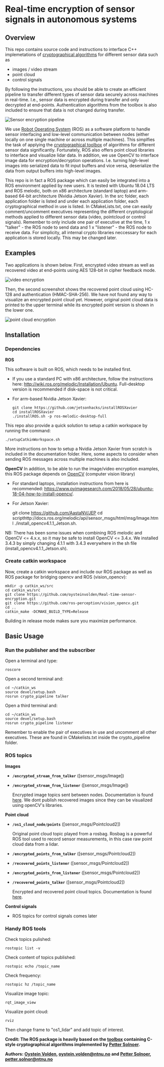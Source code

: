 # Real-time encryption of sensor signals in autonomous systems

## Overview
This repo contains source code and instructions to interface C++ implemetations of [cryptographical algorithms](https://github.com/pettsol/CryptoToolbox) for different sensor data such as

* images / video stream
* point cloud
* control signals

By following the instructions, you should be able to create an efficient pipeline to transfer different types of sensor data securely across machines in real-time. I.e., sensor data is encrypted during transfer and only decrypted at end-points. Authentication algorithms from the toolbox is also included to ensure that data is not changed during transfer.

![Sensor encryption pipeline](doc/figures/sensor_encryption_pipeline.png)

We use [Robot Operating System](https://www.ros.org/) (ROS) as a software platform to handle sensor interfacing and low-level communication between nodes (either locally on one single machine or across multiple machines). This simplfies the task of applying the [cryptographical toolbox](https://github.com/pettsol/CryptoToolbox) of algorithms for different sensor data significantly. Fortunately, ROS also offers point cloud libraries to interface and visualize lidar data. In addition, we use OpenCV to interface image data for encryption/decryption operations. I.e. turning high-level images into serialized data to fit input buffers and vice versa, deserialize the data from output buffers into high-level images. 
 
This repo is in fact a ROS package which can easily be integrated into a ROS environment applied by new users. It is tested with Ubuntu 18.04 LTS and ROS melodic, both on x86 architecture (standard laptop) and arm-based 64-bit architecture (Nvidia Jetson Xavier). In the src folder, each application folder is listed and under each application folder, each cryptographical method in use is listed. In CMakeLists.txt, one can easily comment/uncomment executives representing the different cryptological methods applied to different sensor data (video, pointcloud or control signals). Remember to only include one pair of executive at the time, 1 x "talker" - the ROS node to send data and 1 x "listener" - the ROS node to receive data. For simplicity, all internal crypto libraries neccessary for each application is stored locally. This may be changed later. 

## Examples

Two applications is shown below. First, encrypted video stream as well as recovered video at end-points using AES 128-bit in cipher feedback mode.

![video encryption](doc/figures/encrypted_video.png)

 Then, the second screenshot shows the recovered point cloud using HC-128 and authentication (HMAC-SHA-256). We have not found any way to visualize an encrypted point cloud yet. However, original point cloud data is printed to the upper terminal while its encrypted point version is shown in the lower one.  

![point cloud encryption](doc/figures/encrypted_point_cloud_copy.png)

## Installation

### Dependencies

**ROS**

This software is built on ROS, which needs to be installed first.

- If you use a standard PC with x86 architecture, follow the instructions here: http://wiki.ros.org/melodic/Installation/Ubuntu. Full-desktop version is recommended if disk-space is not critical.

- For arm-based Nvidia Jetson Xavier:

      git clone https://github.com/jetsonhacks/installROSXavier
      cd installROSXavier
      ./installROS.sh -p ros-melodic-desktop-full
      
This repo also provide a quick solution to setup a catkin workspace by running the command:

	./setupCatkinWorkspace.sh
	
More instructions on how to setup a Nvidia Jetson Xavier from scratch is included in the documentation folder. Here, some aspects to consider when sending ROS messages across multiple machines is also included. 

**OpenCV**
In addition, to be able to run the image/video encryption examples, this ROS package depends on [OpenCV](http://opencv.org/) (computer vision library)

- For standard laptops, installation instructions from here is recommended: https://www.pyimagesearch.com/2018/05/28/ubuntu-18-04-how-to-install-opencv/.

- For Jetson Xavier:

    git clone https://github.com/AastaNV/JEP
    cd scripthttp://docs.ros.org/melodic/api/sensor_msgs/html/msg/Image.html
    ./install_opencv4.1.1_Jetson.sh.

NB: There has been some issues when combining ROS melodic and OpenCV <= 4.x.x, so it may be safe to install OpenCV <= 3.4.x. We installed 3.4.3 by simply changing 4.1.1 with 3.4.3 everywhere in the sh file (install_opencv4.1.1_Jetson.sh).

### Create catkin workspace

Now, create a catkin workspace and include our ROS package as well as ROS package for bridging opencv and ROS (vision_opencv):

    mkdir -p catkin_ws/src
    cd catkin_ws/src
    git clone https://github.com/oysteinvolden/Real-time-sensor-encryption.git
    git clone https://github.com/ros-perception/vision_opencv.git 
    cd ..
    catkin_make -DCMAKE_BUILD_TYPE=Release

Building in release mode makes sure you maximize performance. 

## Basic Usage

### Run the publisher and the subscriber

Open a terminal and type:

    roscore
Open a second terminal and:
	
    cd ~/catkin_ws
    source devel/setup.bash
    rosrun crypto_pipeline talker
Open a third terminal and:

    cd ~/catkin_ws
    source devel/setup.bash
    rosrun crypto_pipeline listener

Remember to enable the pair of executives in use and uncomment all other executives. These are found in CMakelists.txt inside the crypto_pipeline folder. 


### ROS topics

**Images**

* **`/encrypted_stream_from_talker`** ([sensor_msgs/Image])

* **`/encrypted_stream_from_listener`** ([sensor_msgs/Image])

    Encrypted image topics sent between nodes. Documentation is found [here](http://docs.ros.org/melodic/api/sensor_msgs/html/msg/Image.html). 
    We dont publish recovered images since they can be visualized using openCV's libraries. 

**Point cloud**


* **`/os1_cloud_node/points`** ([sensor_msgs/Pointcloud2])

    Original point cloud topic played from a rosbag. Rosbag is a powerful ROS tool used to record sensor measurements, in this case raw point cloud data from a lidar. 

* **`/encrypted_points_from_talker`** ([sensor_msgs/Pointcloud2])

* **`/recovered_points_listener`** ([sensor_msgs/Pointcloud2])

* **`/encrypted_points_from_listener`** ([sensor_msgs/Pointcloud2])

* **`/recovered_points_talker`** ([sensor_msgs/Pointcloud2])

    Encrypted and recovered point cloud topics. Documentation is found [here](http://docs.ros.org/melodic/api/sensor_msgs/html/msg/PointCloud2.html).

**Control signals**

- ROS topics for control signals comes later


### Handy ROS tools
	
Check topics pulished:

    rostopic list -v
Check content of topics published:

    rostopic echo /topic_name
Check frequency:

    rostopic hz /topic_name
Visualize image topic:

    rqt_image_view
Visualize point cloud:

    rviz

Then change frame to "os1_lidar" and add topic of interest. 


**Credit: The ROS package is heavily based on the [toolbox](https://github.com/pettsol/CryptoToolbox) containing C-style cryptographical algorithms implemented by [Petter Solnoer](https://www.ntnu.no/ansatte/petter.solnor).**


**Authors: [Oystein Volden](https://www.ntnu.no/ansatte/oystv), oystein.volden@ntnu.no and [Petter Solnoer](https://www.ntnu.no/ansatte/petter.solnor), petter.solnor@ntnu.no**
